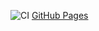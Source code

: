 ![CI](https://github.com/Margosha881/ahj-event/actions/workflows/web.yml/badge.svg)
[GitHub Pages](https://margosha881.github.io/ahj-event/)


